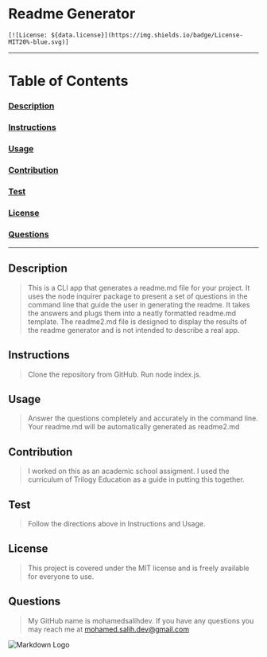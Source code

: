
# Readme Generator
    [![License: ${data.license}](https://img.shields.io/badge/License-MIT20%-blue.svg)]

___
# Table of Contents

### [Description](#description)

### [Instructions](#instructions)

### [Usage](#usage)

### [Contribution](#contribution)

### [Test](#contribution)

### [License](#license)

### [Questions](#questions)
___

 ## Description

>This is a CLI app that generates a readme.md file for your project. It uses the node inquirer package to present a set of questions in the command line that guide the user in generating the readme. It takes the answers and plugs them into a neatly formatted readme.md template. The readme2.md file is designed to display the results of the readme generator and is not intended to describe a real app.

 ## Instructions

>Clone the repository from GitHub. Run node index.js. 

## Usage

>Answer the questions completely and accurately in the command line. Your readme.md will be automatically generated as readme2.md

## Contribution

>I worked on this as an academic school assigment. I used the curriculum of Trilogy Education as a guide in putting this together.

## Test

>Follow the directions above in Instructions and Usage.


## License
>This project is covered under the MIT license and is freely available for everyone to use.
  
## Questions
>My GitHub name is mohamedsalihdev.
If you have any questions you may reach
me at mohamed.salih.dev@gmail.com

![Markdown Logo](https://markdown-here.com/img/icon256.png)
